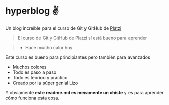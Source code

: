 # hyperblog ✌
Un blog increíble para el curso de Git y GitHub de [Platzi](http://https://platzi.com/ "Platzi")
> El curso de Git y GitHub de Platzi sí está bueno para aprender 

> - Hace mucho calor hoy

Este curso es bueno para principiantes pero también para avanzados
* Muchos colores
* Todo es paso a paso
* Todo es teórico y práctico
* Creado por la súper genial Lizo

Y obviamente **este readme.md es meramente un chiste** y es para aprender cómo funciona esta cosa. 